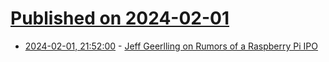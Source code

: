 # [Published on 2024-02-01](index.md)

* [2024-02-01, 21:52:00](https://soylentnews.org/article.pl?sid=24/02/01/067230&from=rss) - [Jeff Geerlling on Rumors of a Raspberry Pi IPO](https://soylentnews.org/article.pl?sid=24/02/01/067230&from=rss)
